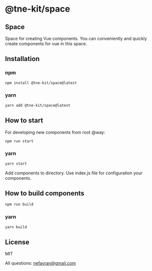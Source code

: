 # @tne-kit/space
## Space
Space for creating Vue components.
You can conveniently and quickly create components for vue in this space.

## Installation

### npm
```sh
npm install @tne-kit/space@latest
```
### yarn
```sh
yarn add @tne-kit/space@latest
```
## How to start
For developing new components from root @way:
```sh
npm run start
```
### yarn
```sh
yarn start
```
Add components to directory.
Use index.js file for configuration your components.
## How to build components
```sh
npm run build
```
### yarn
```sh
yarn build
```
## License

MIT

All questions: nefayran@gmail.com